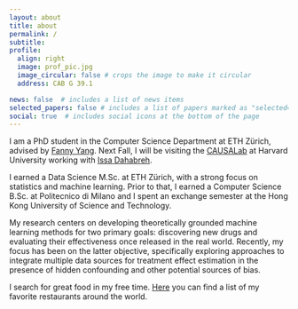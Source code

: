 ```yaml
---
layout: about
title: about
permalink: /
subtitle: 
profile:
  align: right
  image: prof_pic.jpg
  image_circular: false # crops the image to make it circular
  address: CAB G 39.1

news: false  # includes a list of news items
selected_papers: false # includes a list of papers marked as "selected={true}"
social: true  # includes social icons at the bottom of the page
---
```



I am a PhD student in the Computer Science Department at ETH Zürich, advised by <a href="https://sml.inf.ethz.ch/group/fannyy/"> Fanny Yang</a>. Next Fall, I will be visiting the <a href="https://causalab.sph.harvard.edu/"> CAUSALab</a> at Harvard University working with <a href="https://www.hsph.harvard.edu/profile/issa-dahabreh/">Issa Dahabreh</a>.

I earned a Data Science M.Sc. at ETH Zürich, with a strong focus on statistics and machine learning. Prior to that, I earned a Computer Science B.Sc. at Politecnico di Milano and I spent an exchange semester at the Hong Kong University of Science and Technology.

My research centers on developing theoretically grounded machine learning methods for two primary goals: discovering new drugs and evaluating their effectiveness once released in the real world. Recently, my focus has been on the latter objective, specifically exploring approaches to integrate multiple data sources for treatment effect estimation in the presence of hidden confounding and other potential sources of bias.


I search for great food in my free time. <a href="https://docs.google.com/spreadsheets/d/1dLAPyMRM7EseTCzUJxRHxg5cH28zorRAejlY0h7wbR8/edit?usp=sharing"> Here</a> you can find a list of my favorite restaurants around the world.
